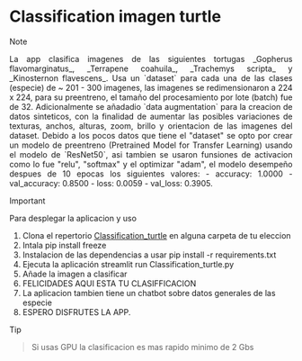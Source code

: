 # Classification imagen turtle

> [!NOTE]
> <div align="justify"> La app clasifica imagenes de las siguientes tortugas _Gopherus flavomarginatus_, _Terrapene coahuila_, _Trachemys scripta_ y _Kinosternon flavescens_. Usa un `dataset` para cada una de las clases (especie) de ~ 201 - 300 imagenes, las imagenes se redimensionaron a 224 x 224, para su preentreno, el tamaño del procesamiento por lote (batch) fue de 32. Adicionalmente se añadadio `data augmentation` para la creacion de datos sinteticos, con la finalidad de aumentar las posibles variaciones de texturas, anchos, alturas, zoom, brillo y orientacion de las imagenes del dataset. Debido a los pocos datos que tiene el "dataset" se opto por crear un modelo de preentreno (Pretrained Model for Transfer Learning) usando el modelo de `ResNet50`, asi tambien se usaron funsiones de activacion como lo fue "relu", "softmax" y el optimizar "adam", el modelo desempeño despues de 10 epocas los siguientes valores:
> - accuracy: 1.0000
> - val_accuracy: 0.8500
> - loss: 0.0059
> -  val_loss: 0.3905.</div>

> [!IMPORTANT]  
>Para desplegar la aplicacion y uso
>  1. Clona el repertorio [Classification_turtle](https://github.com/Br1Rdz/Classification_turtle.git) en alguna carpeta de tu eleccion
>  2. Intala pip install freeze
>  3. Instalacion de las dependencias a usar pip install -r requirements.txt
>  4. Ejecuta la aplicación streamlit run Classification_turtle.py
>  5. Añade la imagen a clasificar
>  6. FELICIDADES AQUI ESTA TU CLASIFFICACION
>  7. La aplicacion tambien tiene un chatbot sobre datos generales de las especie
>  8. ESPERO DISFRUTES LA APP.

> [!TIP]
> > Si usas GPU la clasificacion es mas rapido minimo de 2 Gbs
